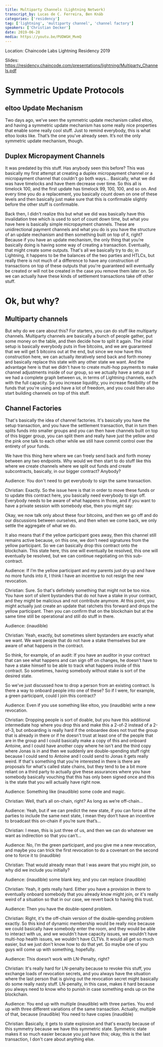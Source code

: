```yaml
---
title: Multiparty Channels (Lightning Network)
transcript_by: Lucas de C. Ferreira, Ben Knáb
categories: ['residency']
tag: ['lightning', 'multiparty channel', 'channel factory']
speakers: ['Christian Decker']
date: 2019-06-28
media: https://youtu.be/PUDWGH_MvmQ
---
```


Location: Chaincode Labs Lightning Residency 2019

Slides: <https://residency.chaincode.com/presentations/lightning/Multiparty_Channels.pdf>

# Symmetric Update Protocols

## eltoo Update Mechanism

Two days ago, we’ve seen the symmetric update mechanism called eltoo, and having a symmetric update mechanism has some really nice properties that enable some really cool stuff. Just to remind everybody, this is what eltoo looks like. That’s the one you've already seen. It’s not the only symmetric update mechanism, though.

## Duplex Micropayment Channels

It was predated by this stuff. Has anybody seen this before? This was basically my first attempt at creating a duplex micropayment channel or a micropayment channel that couldn't go both ways... Basically, what we did was have timelocks and have them decrease over time. So this all is timelock 100, and the first update has timelock 99, 100, 100, and so on. And every time you do a replacement, you basically count down on one of these levels and then basically just make sure that this is confirmable slightly before the other stuff is confirmable.

Back then, I didn't realize this but what we did was basically have this invalidation tree which is used to sort of count down time, but what you have here is basically simple micropayment channels. These are unidirectional payment channels and what you do is you have the structure of an update mechanism and then something built on top of it, right? Because if you have an update mechanism, the only thing that you’re basically doing is having some way of creating a transaction. Eventually, that might create some outputs. That's all we basically try to do; in Lightning, it happens to be the balances of the two parties and HTLCs, but really there is not much of a difference to have any construction of transactions on top of these outputs that you're guaranteed will eventually be created or will not be created in the case you remove them later on.  So we can actually have these kinds of settlement transactions take off other stuff.

# Ok, but why?

## Multiparty channels

But why do we care about this? For starters, you can do stuff like multiparty channels. Multiparty channels are basically a bunch of people gather, put some money on the table, and then decide how to split it again. The initial setup is basically everybody puts in five bitcoins, and we are guaranteed that we will get 5 bitcoins out at the end, but since we now have this construction here, we can actually iteratively send back and forth money and basically replace this state with any other state we want. And the advantage here is that we didn't have to create multi-hop payments to make channel adjustments inside of our group, so we actually have a setup as if we had a complete graph between us, in terms of Lightning channels, each with the full capacity. So you increase liquidity, you increase flexibility of the funds that you're using and have a lot of freedom, and you could then also start building channels on top of this stuff.

## Channel Factories

That's basically the idea of channel factories. It's basically you have the setup transaction, and you have the settlement transaction, that in turn then splits funds into smaller groups and you can then have channels built on top of this bigger group, you can split them and really have just the yellow and the pink one talk to each other while we still have commit control over the entirety of your funds.

We have this thing here where we can freely send back and forth money between any two endpoints. Why would we then start to do stuff like this where we create channels where we split out funds and create subcontracts, basically, in our bigger contract? Anybody?

Audience: You don't need to get everybody to sign the same transaction.

Christian: Exactly. So the issue here is that in order to move these funds or to update this contract here, you basically need everybody to sign off. Everybody needs to be aware of what happens in those, and if you want to have a private session with somebody else, then you might say:

Okay, we now talk only about these four bitcoins, and then we go off and do our discussions between ourselves, and then when we come back, we only settle the aggregate of what we do.

It also means that if the yellow participant goes away, then this channel still remains active because, on this one, we don't need signatures from the yellow participant. So we can basically drop this contract onto the blockchain. This state here, this one will eventually be resolved, this one will eventually be resolved, but we can continue negotiating on this sub-contract.

Audience: If I’m the yellow participant and my parents just dry up and have no more funds into it, I think I have an incentive to not resign the new revocation.

Christian: Sure. So that's definitely something that might not be too nice. You have sort of silent bystanders that do not have a stake in your contract, and they might be malicious and not contribute anymore. At this point, you might actually just create an update that ratchets this forward and drops the yellow participant. Then you can confirm that on the blockchain but at the same time still be operational and still do stuff in there.

Audience: (inaudible)

Christian: Yeah, exactly, but sometimes silent bystanders are exactly what we want. We want people that do not have a stake themselves but are aware of what happens in the contract.

So think, for example, of an audit: If you have an auditor in your contract that can see what happens and can sign off on changes, he doesn't have to have a stake himself to be able to track what happens inside of this contract. So sometimes, having somebody without stake is sort of the desired state.

So we've just discussed how to drop a person from an existing contract. Is there a way to onboard people into one of these? So if I were, for example, a green participant, could I join this contract?

Audience: Even if you use something like eltoo, you (inaudible) write a new revocation.

Christian: Dropping people is sort of doable, but you have this additional intermediate hop where you drop this and make this a 2-of-2 instead of a 2-of-3, but onboarding is really hard if the onboardee does not trust the group that is already in there or if he doesn't trust at least one of the people that are in the group and I could basically make a copy of this and onboard Antoine, and I could have another copy where he isn't and the third copy where Jonas is in and then we suddenly are double-spending stuff right because I could send to Antoine and I could send to Jonas it gets really weird. If that's something that you're interested in there is there are proposals for what's called state chains, but they tend to be a bit more reliant on a third party to actually give these assurances where you have somebody basically vouching that this has only been signed once and this is the state that you will actually have right now.

Audience: Something like (inaudible) some code and magic.

Christian: Well, that’s all on-chain, right? As long as we’re off-chain…

Audience: Yeah, but if we can predict the new state, if you can force all the parties to include the same next state, I mean they don’t have an incentive to broadcast this on-chain if you’re sure that’s...

Christian: I mean, this is just three of us, and then we can do whatever we want as indirection so that you can’t...

Audience: No, I’m the green participant, and you give me a new revocation, and maybe you can trick the first revocation to do a covenant on the second one to force it to (inaudible)

Christian: That would already mean that I was aware that you might join, so why did we include you initially?

Audience: (inaudible) some blank key, and you can replace (inaudible)

Christian: Yeah, it gets really hard. Either you have a provision in there to eventually onboard somebody that you already know might join, or it's really weird of a situation so that in our case, we revert back to having this trust.

Audience: Then you have the double-spend problem.

Christian: Right, it's the off-chain version of the double-spending problem exactly. So this kind of dynamic membership would be really nice because we could basically have somebody enter the room, and they would be able to interact with us, and we wouldn't have capacity issues, we wouldn't have multi-hop health issues, we wouldn't have CLTVs. It would all get so much easier, but we just don't know how to do that yet. So maybe one of you guys will come up with something, hopefully.

Audience: This doesn’t work with LN-Penalty, right?

Christian: It's really hard for LN-penalty because to revoke this stuff, you exchange loads of revocation secrets, and you always have the situation where the last person that is giving out the revocation secret might basically do some really nasty stuff. LN-penalty, in this case, makes it hard because you always need to know who to punish in case something ends up on the blockchain.

Audience: You end up with multiple (inaudible) with three parties. You end up with three different variations of the same transaction. Actually, multiple of that, because (inaudible) You need to have copies (inaudible)

Christian: Basically, it gets to state explosion and that's exactly because of this symmetry because we have this symmetric state. Symmetric state makes it so much easier because you just have this; okay, this is the last transaction, I don't care about anything else.

